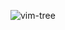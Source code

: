 ![vim-tree](https://user-images.githubusercontent.com/43294688/111855343-b4a0b580-8967-11eb-945e-de2d7996f896.jpg)
